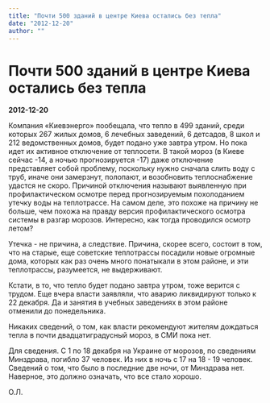 ```yaml
---
title: "Почти 500 зданий в центре Киева остались без тепла"
date: "2012-12-20"
author: ""
---
```


# Почти 500 зданий в центре Киева остались без тепла

**2012-12-20** 

Компания «Киевэнерго» пообещала, что тепло в 499 зданий, среди которых 267 жилых домов, 6 лечебных заведений, 6 детсадов, 8 школ и 212 ведомственных домов, будет подано уже завтра утром. Но пока идет их активное отключение от теплосети. В такой мороз (в Киеве сейчас -14, а ночью прогнозируется -17) даже отключение представляет собой проблему, поскольку нужно сначала слить воду с труб, иначе они замерзнут, полопают, и возобновить теплоснабжение удастся не скоро. Причиной отключения называют выявленную при профилактическом осмотре перед прогнозируемым похолоданием утечку воды на теплотрассе. На самом деле, это похоже на причину не больше, чем похожа на правду версия профилактического осмотра системы в разгар морозов. Интересно, как тогда проводился осмотр летом?

Утечка - не причина, а следствие. Причина, скорее всего, состоит в том, что на старые, еще советские теплотрассы посадили новые огромные дома, которых как раз очень много понатыкали в этом районе, и эти теплотрассы, разумеется, не выдерживают.

Кстати, в то, что тепло будет подано завтра утром, тоже верится с трудом. Еще вчера власти заявляли, что аварию ликвидируют только к 22 декабря. Да и занятия в учебных заведениях в этом районе отменили до понедельника.

Никаких сведений, о том, как власти рекомендуют жителям дождаться тепла в почти двадцатиградусный мороз, в СМИ пока нет.

Для сведения. С 1 по 18 декабря на Украине от морозов, по сведениям Минздрава, погибло 37 человек. Из них в ночь с 17 на 18 - 19 человек. Сведений о том, что было в последние две ночи, от Минздрава нет. Наверное, это должно означать, что все стало хорошо.

О.Л.